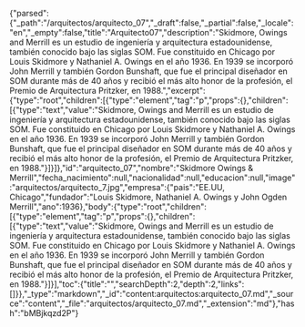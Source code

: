 {"parsed":{"_path":"/arquitectos/arquitecto_07","_draft":false,"_partial":false,"_locale":"en","_empty":false,"title":"Arquitecto07","description":"Skidmore, Owings and Merrill es un estudio de ingeniería y arquitectura estadounidense, también conocido bajo las siglas SOM. Fue constituido en Chicago por Louis Skidmore y Nathaniel A. Owings en el año 1936. En 1939 se incorporó John Merrill y también Gordon Bunshaft, que fue el principal diseñador en SOM durante más de 40 años y recibió el más alto honor de la profesión, el Premio de Arquitectura Pritzker, en 1988.","excerpt":{"type":"root","children":[{"type":"element","tag":"p","props":{},"children":[{"type":"text","value":"Skidmore, Owings and Merrill es un estudio de ingeniería y arquitectura estadounidense, también conocido bajo las siglas SOM. Fue constituido en Chicago por Louis Skidmore y Nathaniel A. Owings en el año 1936. En 1939 se incorporó John Merrill y también Gordon Bunshaft, que fue el principal diseñador en SOM durante más de 40 años y recibió el más alto honor de la profesión, el Premio de Arquitectura Pritzker, en 1988."}]}]},"id":"arquitecto_07","nombre":"Skidmore Owings & Merrill","fecha_nacimiento":null,"nacionalidad":null,"educacion":null,"image":"arquitectos/arquitecto_7.jpg","empresa":{"pais":"EE.UU, Chicago","fundador":"Louis Skidmore, Nathaniel A. Owings y John Ogden Merrill","ano":1936},"body":{"type":"root","children":[{"type":"element","tag":"p","props":{},"children":[{"type":"text","value":"Skidmore, Owings and Merrill es un estudio de ingeniería y arquitectura estadounidense, también conocido bajo las siglas SOM. Fue constituido en Chicago por Louis Skidmore y Nathaniel A. Owings en el año 1936. En 1939 se incorporó John Merrill y también Gordon Bunshaft, que fue el principal diseñador en SOM durante más de 40 años y recibió el más alto honor de la profesión, el Premio de Arquitectura Pritzker, en 1988."}]}],"toc":{"title":"","searchDepth":2,"depth":2,"links":[]}},"_type":"markdown","_id":"content:arquitectos:arquitecto_07.md","_source":"content","_file":"arquitectos/arquitecto_07.md","_extension":"md"},"hash":"bMBjkqzd2P"}